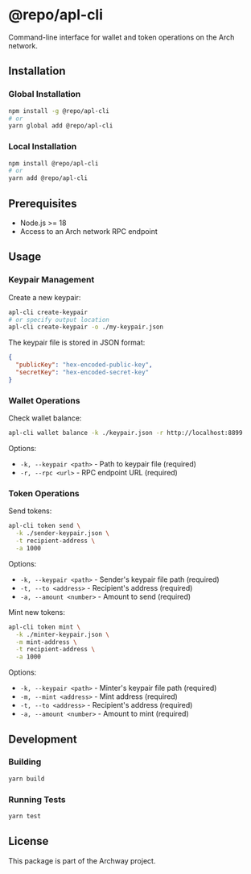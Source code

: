 # @repo/apl-cli

Command-line interface for wallet and token operations on the Arch network.

## Installation

### Global Installation
```bash
npm install -g @repo/apl-cli
# or
yarn global add @repo/apl-cli
```

### Local Installation
```bash
npm install @repo/apl-cli
# or
yarn add @repo/apl-cli
```

## Prerequisites
- Node.js >= 18
- Access to an Arch network RPC endpoint

## Usage

### Keypair Management

Create a new keypair:
```bash
apl-cli create-keypair
# or specify output location
apl-cli create-keypair -o ./my-keypair.json
```

The keypair file is stored in JSON format:
```json
{
  "publicKey": "hex-encoded-public-key",
  "secretKey": "hex-encoded-secret-key"
}
```

### Wallet Operations

Check wallet balance:
```bash
apl-cli wallet balance -k ./keypair.json -r http://localhost:8899
```

Options:
- `-k, --keypair <path>` - Path to keypair file (required)
- `-r, --rpc <url>` - RPC endpoint URL (required)

### Token Operations

Send tokens:
```bash
apl-cli token send \
  -k ./sender-keypair.json \
  -t recipient-address \
  -a 1000
```

Options:
- `-k, --keypair <path>` - Sender's keypair file path (required)
- `-t, --to <address>` - Recipient's address (required)
- `-a, --amount <number>` - Amount to send (required)

Mint new tokens:
```bash
apl-cli token mint \
  -k ./minter-keypair.json \
  -m mint-address \
  -t recipient-address \
  -a 1000
```

Options:
- `-k, --keypair <path>` - Minter's keypair file path (required)
- `-m, --mint <address>` - Mint address (required)
- `-t, --to <address>` - Recipient's address (required)
- `-a, --amount <number>` - Amount to mint (required)

## Development

### Building
```bash
yarn build
```

### Running Tests
```bash
yarn test
```

## License
This package is part of the Archway project.
